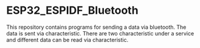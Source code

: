 # ESP32_ESPIDF_Bluetooth
This repository contains programs for sending a data via bluetooth. The data is sent via characteristic. There are two characteristic under a service and different data can be read via characteristic. 


  
